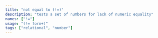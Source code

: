 ```yaml
---
title: "not equal to (!=)"
description: "tests a set of numbers for lack of numeric equality"
names: ["!="]
usage: "(!= form+)"
tags: ["relational", "number"]
---
```

